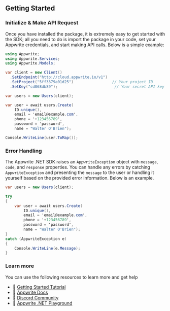 ## Getting Started

### Initialize & Make API Request
Once you have installed the package, it is extremely easy to get started with the SDK; all you need to do is import the package in your code, set your Appwrite credentials, and start making API calls. Below is a simple example:

```csharp
using Appwrite;
using Appwrite.Services;
using Appwrite.Models;

var client = new Client()
  .SetEndpoint("http://cloud.appwrite.io/v1")  
  .SetProject("5ff3379a01d25")                 // Your project ID
  .SetKey("cd868db89");                         // Your secret API key

var users = new Users(client);

var user = await users.Create(
    ID.unique(),
    email = 'email@example.com',
    phone = '+123456789',
    password = 'password',
    name = "Walter O'Brien");

Console.WriteLine(user.ToMap());
```

### Error Handling
The Appwrite .NET SDK raises an `AppwriteException` object with `message`, `code`, and `response` properties. You can handle any errors by catching `AppwriteException` and presenting the `message` to the user or handling it yourself based on the provided error information. Below is an example.

```csharp
var users = new Users(client);

try
{
    var user = await users.Create(
        ID.unique(),
        email = 'email@example.com',
        phone = '+123456789',
        password = 'password',
        name = "Walter O'Brien");
} 
catch (AppwriteException e)
{
    Console.WriteLine(e.Message);
}
```

### Learn more
You can use the following resources to learn more and get help
- 🚀 [Getting Started Tutorial](https://appwrite.io/docs/getting-started-for-server)
- 📜 [Appwrite Docs](https://appwrite.io/docs)
- 💬 [Discord Community](https://appwrite.io/discord)
- 🚂 [Appwrite .NET Playground](https://github.com/appwrite/playground-for-dotnet)
